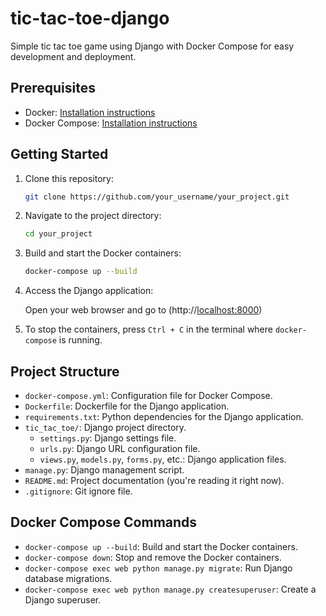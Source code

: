 # tic-tac-toe-django
Simple tic tac toe game using Django with Docker Compose for easy development and deployment.

## Prerequisites

- Docker: [Installation instructions](https://docs.docker.com/get-docker/)
- Docker Compose: [Installation instructions](https://docs.docker.com/compose/install/)

## Getting Started

1. Clone this repository:

    ```bash
    git clone https://github.com/your_username/your_project.git
    ```

2. Navigate to the project directory:

    ```bash
    cd your_project
    ```

3. Build and start the Docker containers:

    ```bash
    docker-compose up --build
    ```

4. Access the Django application:

    Open your web browser and go to (http://[localhost:8000](http://0.0.0.0:8000/))

5. To stop the containers, press `Ctrl + C` in the terminal where `docker-compose` is running.

## Project Structure

- `docker-compose.yml`: Configuration file for Docker Compose.
- `Dockerfile`: Dockerfile for the Django application.
- `requirements.txt`: Python dependencies for the Django application.
- `tic_tac_toe/`: Django project directory.
    - `settings.py`: Django settings file.
    - `urls.py`: Django URL configuration file.
    - `views.py`, `models.py`, `forms.py`, etc.: Django application files.
- `manage.py`: Django management script.
- `README.md`: Project documentation (you're reading it right now).
- `.gitignore`: Git ignore file.

## Docker Compose Commands

- `docker-compose up --build`: Build and start the Docker containers.
- `docker-compose down`: Stop and remove the Docker containers.
- `docker-compose exec web python manage.py migrate`: Run Django database migrations.
- `docker-compose exec web python manage.py createsuperuser`: Create a Django superuser.
